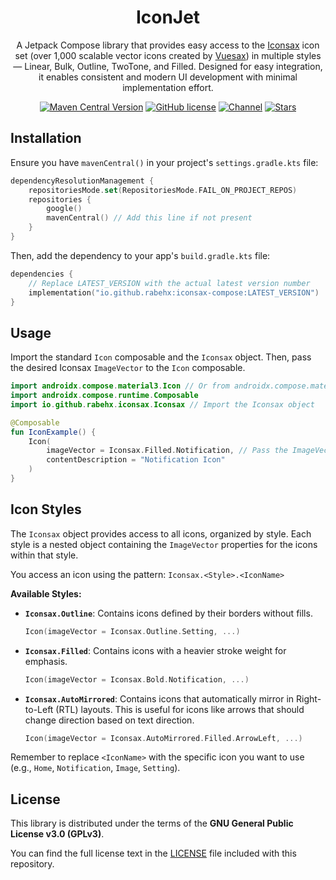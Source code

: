 <h1 align="center">IconJet</h1>

<p align="center">
  A Jetpack Compose library that provides easy access to the <a href="https://iconsax.dev/" target="_blank">Iconsax</a> icon set (over 1,000 scalable vector icons created by <a href="https://vuesax.com/" target="_blank">Vuesax</a>) in multiple styles — Linear, Bulk, Outline, TwoTone, and Filled. Designed for easy integration, it enables consistent and modern UI development with minimal implementation effort.
</p>

<p align="center">
  <a href="https://central.sonatype.com/artifact/io.github.rabehx/iconsax-compose"><img src="https://img.shields.io/maven-central/v/io.github.rabehx/iconsax-compose?label=MavenCentral&logo=sonatype" alt="Maven Central Version"></a>
  <a href="https://github.com/RabehX/iconsax-compose/blob/master/LICENSE"><img src="https://img.shields.io/github/license/Rabehx/iconsax-compose?label=License&logo=gnu" alt="GitHub license"></a>
  <a href="https://t.me/RabehX"><img src="https://img.shields.io/badge/Telegram-Channel-blue.svg?logo=telegram" alt="Channel"></a>
  <a href="https://github.com/RabahX"><img src="https://img.shields.io/github/stars/RabehX/iconsax-compose?label=Stars&logo=github" alt="Stars"></a>
</p>

## Installation

Ensure you have `mavenCentral()` in your project's `settings.gradle.kts` file:

```kotlin
dependencyResolutionManagement {
    repositoriesMode.set(RepositoriesMode.FAIL_ON_PROJECT_REPOS)
    repositories {
        google()
        mavenCentral() // Add this line if not present
    }
}
```

Then, add the dependency to your app's `build.gradle.kts` file:

```kotlin
dependencies {
    // Replace LATEST_VERSION with the actual latest version number
    implementation("io.github.rabehx:iconsax-compose:LATEST_VERSION")
}
```

## Usage

Import the standard `Icon` composable and the `Iconsax` object. Then, pass the desired Iconsax `ImageVector` to the `Icon` composable.

```kotlin
import androidx.compose.material3.Icon // Or from androidx.compose.material.Icon
import androidx.compose.runtime.Composable
import io.github.rabehx.iconsax.Iconsax // Import the Iconsax object

@Composable
fun IconExample() {
    Icon(
        imageVector = Iconsax.Filled.Notification, // Pass the ImageVector
        contentDescription = "Notification Icon"
    )
}
```
## Icon Styles

The `Iconsax` object provides access to all icons, organized by style. Each style is a nested object containing the `ImageVector` properties for the icons within that style.

You access an icon using the pattern: `Iconsax.<Style>.<IconName>`

**Available Styles:**

*   **`Iconsax.Outline`**: Contains icons defined by their borders without fills.

    ```kotlin
    Icon(imageVector = Iconsax.Outline.Setting, ...)
    ```
    
*   **`Iconsax.Filled`**: Contains icons with a heavier stroke weight for emphasis.

    ```kotlin
    Icon(imageVector = Iconsax.Bold.Notification, ...)
    ```

*   **`Iconsax.AutoMirrored`**: Contains icons that automatically mirror in Right-to-Left (RTL) layouts. This is useful for icons like arrows that should change direction based on text direction.
    ```kotlin
    Icon(imageVector = Iconsax.AutoMirrored.Filled.ArrowLeft, ...)
    ```
    
Remember to replace `<IconName>` with the specific icon you want to use (e.g., `Home`, `Notification`, `Image`, `Setting`).

## License

This library is distributed under the terms of the **GNU General Public License v3.0 (GPLv3)**.

You can find the full license text in the [LICENSE](LICENSE) file included with this repository.

